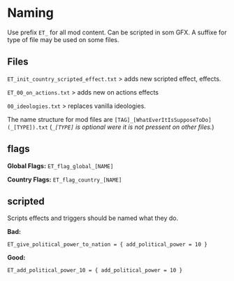 # Naming
Use prefix `ET_` for all mod content. 
Can be scripted in som GFX.
A suffixe for type of file may be used on some files.

## Files
`ET_init_country_scripted_effect.txt` > adds new scripted effect, effects.

`ET_00_on_actions.txt` > adds new on actions effects

`00_ideologies.txt` > replaces vanilla ideologies.

The name structure for mod files are `[TAG]_[WhatEverItIsSupposeToDo](_[TYPE]).txt`
(*`_[TYPE]` is optional were it is not pressent on other files.*)

## flags
**Global Flags:** `ET_flag_global_[NAME]`

**Country Flags:** `ET_flag_country_[NAME]`


## scripted
Scripts effects and triggers should be named what they do.

**Bad:**
```
ET_give_political_power_to_nation = { add_political_power = 10 }
```
**Good:**
```
ET_add_political_power_10 = { add_political_power = 10 }
```

